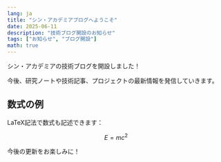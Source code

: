```yaml
---
lang: ja
title: "シン・アカデミアブログへようこそ"
date: 2025-06-11
description: "技術ブログ開設のお知らせ"
tags: ["お知らせ", "ブログ開設"]
math: true
---
```


シン・アカデミアの技術ブログを開設しました！

今後、研究ノートや技術記事、プロジェクトの最新情報を発信していきます。

## 数式の例

LaTeX記法で数式も記述できます：

$$
E = mc^2
$$

今後の更新をお楽しみに！
